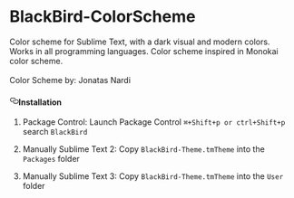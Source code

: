 # BlackBird-ColorScheme

<p>Color scheme for Sublime Text, with a dark visual and modern colors. Works in all programming languages. Color scheme inspired in Monokai color scheme.<br /><br />Color Scheme by: Jonatas Nardi</p>

<h4><a id="user-content-installation" class="anchor" href="#installation" aria-hidden="true"><svg aria-hidden="true" class="octicon octicon-link" height="16" version="1.1" viewBox="0 0 16 16" width="16"><path d="M4 9h1v1H4c-1.5 0-3-1.69-3-3.5S2.55 3 4 3h4c1.45 0 3 1.69 3 3.5 0 1.41-.91 2.72-2 3.25V8.59c.58-.45 1-1.27 1-2.09C10 5.22 8.98 4 8 4H4c-.98 0-2 1.22-2 2.5S3 9 4 9zm9-3h-1v1h1c1 0 2 1.22 2 2.5S13.98 12 13 12H9c-.98 0-2-1.22-2-2.5 0-.83.42-1.64 1-2.09V6.25c-1.09.53-2 1.84-2 3.25C6 11.31 7.55 13 9 13h4c1.45 0 3-1.69 3-3.5S14.5 6 13 6z"></path></svg></a>Installation</h4>

<ol>
<li><p>Package Control: Launch Package Control <code>⌘+Shift+p or ctrl+Shift+p</code> search <code>BlackBird</code></p></li>
<li><p>Manually Sublime Text 2: Copy <code>BlackBird-Theme.tmTheme</code> into the <code>Packages</code> folder</p></li>
<li><p>Manually Sublime Text 3: Copy <code>BlackBird-Theme.tmTheme</code> into the <code>User</code> folder</p></li>
</ol>
